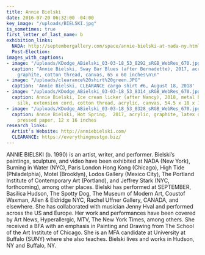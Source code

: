 ```yaml
---
title: Annie Bielski
date: 2016-07-20 06:32:00 -04:00
key_image: "/uploads/BIELSKI.jpg"
is_sometimes: true
first_letter_of_last_name: b
exhibition_links:
  NADA: http://septembergallery.com/space/annie-bielski-at-nada-ny.html
  Post-Election: 
images_with_captions:
- image: "/uploads/KDodge_ABielski_03-03-18_53_8292_sRGB_WebRes_670.jpg"
  caption: "Annie Bielski, Sway Bar Blues (after Bernadette), 2017, acrylic, wax,
    graphite, cotton thread, canvas, 65 x 60 inches\n\n"
- image: "/uploads/clearance%20shirt%20green.JPG"
  caption: 'Annie Bielski, CLEARANCE cargo shirt #6, August 18, 2018'
- image: "/uploads/KDodge_ABielski_03-03-18_53_8314_sRGB_WebRes_670.jpg"
  caption: Annie Bielski, Ice cream licker (after Nancy), 2018, metal brochure rack,
    silk, extension cord, cotton thread, acrylic, canvas, 54.5 x 18 x 14 inches
- image: "/uploads/KDodge_ABielski_03-03-18_53_8328_sRGB_WebRes_670.jpg"
  caption: Annie Bielski, Hot Spring,  2017, acrylic, graphite, latex on Arches cold
    pressed paper, 12 x 16 inches
research_links:
  Artist's Website: http://anniebielski.com/
  CLEARANCE: https://everythingmustgo.biz/
---
```


ANNIE BIELSKI (b. 1990) is an artist, writer, and performer. Bielski’s paintings, sculpture, and video have been exhibited at NADA (New York), Burning in Water (NYC), Paris London Hong Kong (Chicago), High Tide (Philadelphia), Motel (Brooklyn), Lodos Gallery (Mexico City), The Portland Institute of Contemporary Art (Portland), and Jeffrey Stark (NYC, forthcoming),  among other places. Bielski has performed at SEPTEMBER, Basilica Hudson, The Spotty Dog, The Museum of Modern Art, Coustof Waxman, Allen & Eldridge NYC, Rachel Uffner Gallery, CANADA, and elsewhere. She has collaborated with musician Jenny Hval and performed across the US and Europe. Her work and performances have been covered by Art News, Hyperallergic, MTV, The New York Times, among others. She received a BFA with an emphasis in Painting and Drawing from The School of the Art Institute of Chicago. She is an MFA candidate at University at Buffalo (SUNY) where she also teaches. Bielski lives and works in Hudson, NY and Buffalo, NY. 
